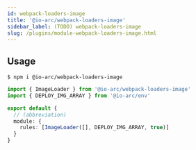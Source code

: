 ```yaml
---
id: webpack-loaders-image
title: '@io-arc/webpack-loaders-image'
sidebar_label: (TODO) webpack-loaders-image
slug: /plugins/module-webpack-loaders-image.html
---
```


## Usage

```shell
$ npm i @io-arc/webpack-loaders-image
```

```typescript title="index.ts"
import { ImageLoader } from '@io-arc/webpack-loaders-image'
import { DEPLOY_IMG_ARRAY } from '@io-arc/env'

export default {
  // (abbreviation)
  module: {
    rules: [ImageLoader([], DEPLOY_IMG_ARRAY, true)]
  }
}
```
